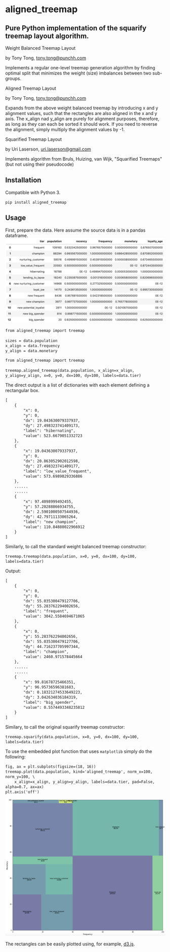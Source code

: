 aligned_treemap
========

Pure Python implementation of the squarify treemap layout algorithm.
----
Weight Balanced Treemap Layout

by Tony Tong, tony.tong@punchh.com

Implements a regular one-level treemap generation algorithm by finding optimal
split that minimizes the weight (size) imbalances between two sub-groups.


Aligned Treemap Layout
    
by Tony Tong, tony.tong@punchh.com

Expands from the above weight balanced treemap by introducing x and y alignment
values, such that the rectangles are also aligned in the x and y axis.
The x_align nad y_align are purely for alignment purposes, therefore, as long
as they can each be sorted it should work.  If you need to reverse the alignment,
simply multiply the alignment values by -1.


Squarified Treemap Layout

by Uri Laserson, uri.laserson@gmail.com

Implements algorithm from Bruls, Huizing, van Wijk, "Squarified Treemaps"
(but not using their pseudocode)


Installation
------------

Compatible with Python 3.

    pip install aligned_treemap


Usage
-----
First, prepare the data.  Here assume the source data is in a pandas dataframe.
![alt text](tabulated_data.png "Sample Data with Customer RFM Segmentation")

```
from aligned_treemap import treemap

sizes = data.population
x_align = data.frequency
y_align = data.monetary
```

```
from aligned_treemap import treemap

treemap.aligned_treemap(data.population, x_align=x_align, y_align=y_align, x=0, y=0, dx=100, dy=100, labels=data.tier)
```

The direct output is a list of dictionaries with each element defining a rectangular box. 
```
[
    {
        "x": 0,
        "y": 0,
        "dx": 19.043630079337937,
        "dy": 27.498323741409173,
        "label": "hibernating",
        "value": 523.6679051332723
    },
    {
        "x": 19.043630079337937,
        "y": 0,
        "dx": 20.863052902012598,
        "dy": 27.498323741409177,
        "label": "low_value_frequent",
        "value": 573.6989829336886
    },
    ......
    ......
    {
        "x": 97.4098999492455,
        "y": 57.20288866934755,
        "dx": 2.5901000507544936,
        "dy": 42.79711133065264,
        "label": "new champion",
        "value": 110.84880022966912
    }
]
```

Similarly, to call the standard weight balanced treemap constructor:
```
treemap.treemap(data.population, x=0, y=0, dx=100, dy=100, labels=data.tier)
```

Output:
```
[
    {
        "x": 0,
        "y": 0,
        "dx": 55.035300479127706,
        "dy": 55.283762294002656,
        "label": "frequent",
        "value": 3042.5584694671065
    },
    {
        "x": 0,
        "y": 55.283762294002656,
        "dx": 55.035300479127706,
        "dy": 44.716237705997344,
        "label": "champion",
        "value": 2460.971578445664
    },
    ......
    ......
    {
        "x": 99.81678725466351,
        "y": 96.95736596381683,
        "dx": 0.18321274533649223,
        "dy": 3.042634036184319,
        "label": "big_spender",
        "value": 0.5574493348235812
    }
]
```

Similary, to call the original squarify treemap constructor:
```
treemap.squarify(data.population, x=0, y=0, dx=100, dy=100, labels=data.tier)
```

To use the embedded plot function that uses `matplotlib` simply do the following:
```
fig, ax = plt.subplots(figsize=(18, 16))
treemap.plot(data.population, kind='aligned_treemap', norm_x=100, norm_y=100, \
    x_align=x_align, y_align=y_align, labels=data.tier, pad=False, alpha=0.7, ax=ax)
plt.axis('off')
```
![alt text](aligned_treemap.png "Sample Aligned Treemap with Customer RFM Segmentation")


The rectangles can be easily plotted using, for example,
[d3.js](http://d3js.org/).

